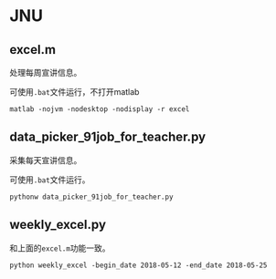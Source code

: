 # JNU
## excel.m

处理每周宣讲信息。

可使用`.bat`文件运行，不打开matlab
```
matlab -nojvm -nodesktop -nodisplay -r excel
```
## data_picker_91job_for_teacher.py

采集每天宣讲信息。

可使用`.bat`文件运行。
```
pythonw data_picker_91job_for_teacher.py
```

## weekly_excel.py

和上面的`excel.m`功能一致。

```
python weekly_excel -begin_date 2018-05-12 -end_date 2018-05-25
```
